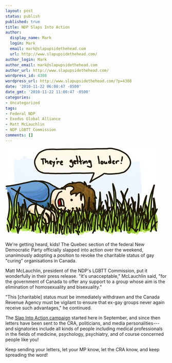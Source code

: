 ```yaml
---
layout: post
status: publish
published: true
title: NDP Slaps Into Action
author:
  display_name: Mark
  login: Mark
  email: mark@slapupsidethehead.com
  url: http://www.slapupsidethehead.com/
author_login: Mark
author_email: mark@slapupsidethehead.com
author_url: http://www.slapupsidethehead.com/
wordpress_id: 4308
wordpress_url: http://www.slapupsidethehead.com/?p=4308
date: '2010-11-22 06:00:47 -0500'
date_gmt: '2010-11-22 11:00:47 -0500'
categories:
- Uncategorized
tags:
- Federal NDP
- Exodus Global Alliance
- Matt McLauchlin
- NDP LGBTT Commission
comments: []
---
```

![A man lays with his ear to the grass, listening to the grass roots.](/wp-content/media/2010/11/grass-roots.jpg "It's like a gay party down there!")

We're getting heard, kids! The Quebec section of the federal New Democratic Party officially slapped into action over the weekend, unanimously adopting a position to revoke the charitable status of gay "curing" organisations in Canada.

Matt McLauchlin, president of the NDP's LGBTT Commission, put it wonderfully in their press release. "It's unacceptable," McLauchlin said, "for the government of Canada to offer any support to a group whose aim is the elimination of homosexuality and bisexuality."

"This [charitable] status must be immediately withdrawn and the Canada Revenue Agency must be vigilant to ensure that ex-gay groups never again receive such advantages," he continued.

The [Slap Into Action campaign](http://www.slapupsidethehead.com/action/ "Slap into Action!") started here in September, and since then letters have been sent to the CRA, politicians, and media personalities---and signatories include all kinds of people including medical professionals in the fields of medicine, psychology, psychiatry, and of course concerned people like you!

Keep sending your letters, let your MP know, let the CRA know, and keep spreading the word!

